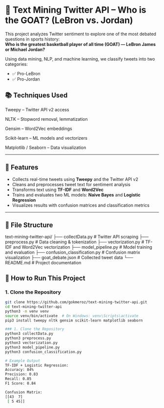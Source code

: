 # 🏀 Text Mining Twitter API – Who is the GOAT? (LeBron vs. Jordan)

This project analyzes Twitter sentiment to explore one of the most debated questions in sports history:  
**Who is the greatest basketball player of all time (GOAT) — LeBron James or Michael Jordan?**

Using data mining, NLP, and machine learning, we classify tweets into two categories:
- ✅ Pro-LeBron  
- ✅ Pro-Jordan
  
## 📚 Techniques Used
Tweepy – Twitter API v2 access

NLTK – Stopword removal, lemmatization

Gensim – Word2Vec embeddings

Scikit-learn – ML models and vectorizers

Matplotlib / Seaborn – Data visualization

---

## 📌 Features

- Collects real-time tweets using **Tweepy** and the Twitter API v2
- Cleans and preprocesses tweet text for sentiment analysis
- Transforms text using **TF-IDF** and **Word2Vec**
- Trains and evaluates two ML models: **Naive Bayes** and **Logistic Regression**
- Visualizes results with confusion matrices and classification metrics

---
## 📁 File Structure

text-mining-twitter-api/
├── collectData.py               # Twitter API scraping
├── preprocess.py                # Data cleaning & tokenization
├── vectorization.py             # TF-IDF and Word2Vec vectorization
├── model_pipeline.py            # Model training and evaluation
├── confusion_classification.py  # Confusion matrix visualization
├── goat_debate.json             # Collected tweet data
└── README.md                    # Project documentation


## 🚀 How to Run This Project

### 1. Clone the Repository

```bash
git clone https://github.com/gokmeroz/text-mining-twitter-api.git
cd text-mining-twitter-api
python3 -m venv venv
source venv/bin/activate  # On Windows: venv\Scripts\activate
pip3 install tweepy nltk gensim scikit-learn matplotlib seaborn

### 1. Clone the Repository
python3 collectData.py
python3 preprocess.py
python3 vectorization.py
python3 model_pipeline.py
python3 confusion_classification.py

# Example Output
TF-IDF + Logistic Regression:
Accuracy: 84%
Precision: 0.83
Recall: 0.85
F1 Score: 0.84

Confusion Matrix:
[[43  7]
 [ 5 45]]





